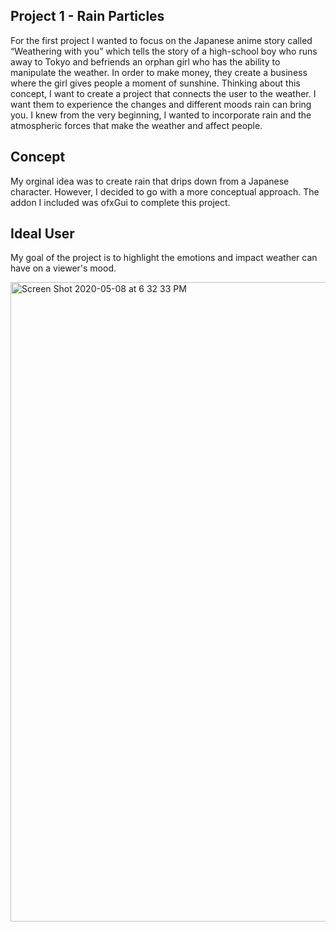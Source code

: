 ## Project 1 - Rain Particles ##
For the first project I wanted to focus on the Japanese anime story called “Weathering with you” which tells the story of a high-school boy who runs away to Tokyo and befriends an orphan girl who has the ability to manipulate the weather. In order to make money, they create a business where the girl gives people a moment of sunshine. Thinking about this concept, I want to create a project that connects the user to the weather. I want them to experience the changes and different moods rain can bring you. I knew from the very beginning, I wanted to incorporate rain and the atmospheric forces that make the weather and affect people.

## Concept  ##
My orginal idea was to create rain that drips down from a Japanese character. However, I decided to go with a more conceptual approach. The addon I included was ofxGui to complete this project.

## Ideal User ## 
My goal of the project is to highlight the emotions and impact weather can have on a viewer's mood.


<img width="1023" alt="Screen Shot 2020-05-08 at 6 32 33 PM" src="https://user-images.githubusercontent.com/53446525/81456325-e6e66180-915f-11ea-804a-4cb071474fd7.png">

